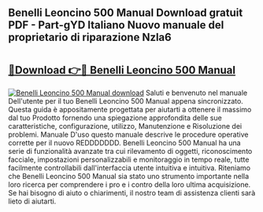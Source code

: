 ## Benelli Leoncino 500 Manual Download gratuit PDF - Part-gYD Italiano Nuovo manuale del proprietario di riparazione Nzla6

# <h2><a href="http://dfevg68.blite.top/?on=Benelli+Leoncino+500+Manual">🔗Download 👉🔴 Benelli Leoncino 500 Manual</a></h2>

[![Benelli Leoncino 500 Manual download](https://i.imgur.com/lujVjoI.png)](http://dfevg68.blite.top/?on=Benelli+Leoncino+500+Manual)
Saluti e benvenuto nel manuale Dell'utente per il tuo Benelli Leoncino 500 Manual appena sincronizzato. Questa guida è appositamente progettata per aiutarti a ottenere il massimo dal tuo Prodotto fornendo una spiegazione approfondita delle sue caratteristiche, configurazione, utilizzo, Manutenzione e Risoluzione dei problemi. Manuale D'uso questo manuale descrive le procedure operative corrette per il nuovo REDDDDDDD. Benelli Leoncino 500 Manual ha una serie di funzionalità avanzate tra cui rilevamento di oggetti, riconoscimento facciale, impostazioni personalizzabili e monitoraggio in tempo reale, tutte facilmente controllabili dall'interfaccia utente intuitiva e intuitiva. Riteniamo che Benelli Leoncino 500 Manual sia stato uno strumento importante nella loro ricerca per comprendere i pro e i contro della loro ultima acquisizione. Se hai bisogno di aiuto o chiarimenti, il nostro team di assistenza clienti sarà lieto di aiutarti.
